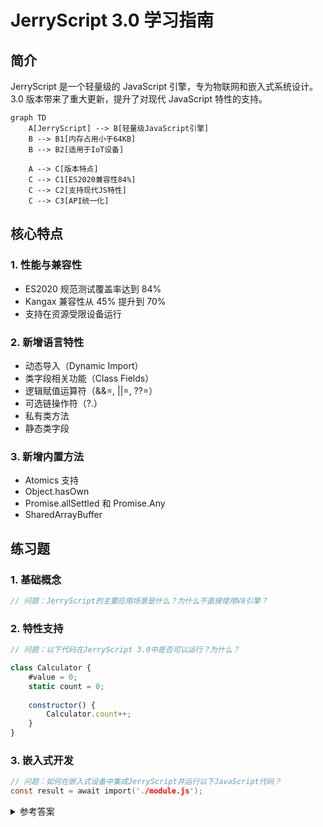 # JerryScript 3.0 学习指南

## 简介

JerryScript 是一个轻量级的 JavaScript 引擎，专为物联网和嵌入式系统设计。3.0 版本带来了重大更新，提升了对现代 JavaScript 特性的支持。

```mermaid
graph TD
    A[JerryScript] --> B[轻量级JavaScript引擎]
    B --> B1[内存占用小于64KB]
    B --> B2[适用于IoT设备]
    
    A --> C[版本特点]
    C --> C1[ES2020兼容性84%]
    C --> C2[支持现代JS特性]
    C --> C3[API统一化]
```

## 核心特点

### 1. 性能与兼容性
- ES2020 规范测试覆盖率达到 84%
- Kangax 兼容性从 45% 提升到 70%
- 支持在资源受限设备运行

### 2. 新增语言特性
- 动态导入（Dynamic Import）
- 类字段相关功能（Class Fields）
- 逻辑赋值运算符（&&=, ||=, ??=）
- 可选链操作符（?.）
- 私有类方法
- 静态类字段

### 3. 新增内置方法
- Atomics 支持
- Object.hasOwn
- Promise.allSettled 和 Promise.Any
- SharedArrayBuffer

## 练习题

### 1. 基础概念
```c
// 问题：JerryScript的主要应用场景是什么？为什么不直接使用V8引擎？
```

### 2. 特性支持
```javascript
// 问题：以下代码在JerryScript 3.0中是否可以运行？为什么？

class Calculator {
    #value = 0;
    static count = 0;
    
    constructor() {
        Calculator.count++;
    }
}
```

### 3. 嵌入式开发
```c
// 问题：如何在嵌入式设备中集成JerryScript并运行以下JavaScript代码？
const result = await import('./module.js');
```

<details>
<summary>参考答案</summary>

1. 基础概念
```
JerryScript主要应用于：
- IoT设备
- 嵌入式系统
- 资源受限环境

不使用V8的原因：
- V8内存占用大（数百MB级别）
- V8二进制文件体积大
- JerryScript专门优化，仅需64KB RAM
```

2. 特性支持
```javascript
// 此代码可以在JerryScript 3.0中运行
// 因为3.0版本支持：
// 1. 私有类字段（#value）
// 2. 静态类字段（static count）
// 3. 类构造器
```

3. 嵌入式开发
```c
#include "jerryscript.h"

// 初始化JerryScript引擎
jerry_init(JERRY_INIT_EMPTY);

// 注册模块加载器
jerry_module_resolver_t resolver = {
    .get_native_module = my_module_resolver
};
jerry_set_module_resolver(&resolver);

// 执行包含动态导入的代码
const jerry_char_t script[] = "const result = await import('./module.js');";
jerry_eval_async(script, sizeof(script) - 1, JERRY_PARSE_MODULE);

// 清理
jerry_cleanup();
```

</details>